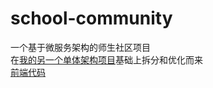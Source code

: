 # school-community
一个基于微服务架构的师生社区项目   
在[我的另一个单体架构项目](https://github.com/Logeekbro/community-backend-public)基础上拆分和优化而来   
[前端代码](https://github.com/Logeekbro/schoolcommunity-fronted)

